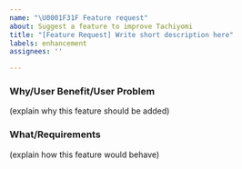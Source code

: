 ```yaml
---
name: "\U0001F31F Feature request"
about: Suggest a feature to improve Tachiyomi
title: "[Feature Request] Write short description here"
labels: enhancement
assignees: ''

---
```


### Why/User Benefit/User Problem
(explain why this feature should be added)

### What/Requirements
(explain how this feature would behave)
